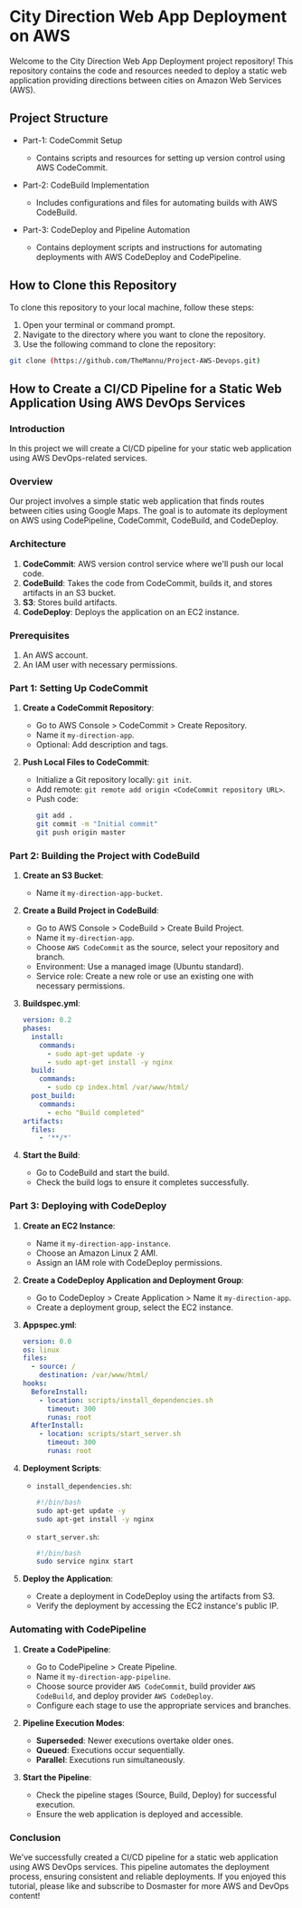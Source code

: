# City Direction Web App Deployment on AWS

Welcome to the City Direction Web App Deployment project repository! This repository contains the code and resources needed to deploy a static web application providing directions between cities on Amazon Web Services (AWS). 

## Project Structure

- Part-1: CodeCommit Setup
  - Contains scripts and resources for setting up version control using AWS CodeCommit.

- Part-2: CodeBuild Implementation
  - Includes configurations and files for automating builds with AWS CodeBuild.

- Part-3: CodeDeploy and Pipeline Automation
  - Contains deployment scripts and instructions for automating deployments with AWS CodeDeploy and CodePipeline.
  
## How to Clone this Repository

To clone this repository to your local machine, follow these steps:

1. Open your terminal or command prompt.
2. Navigate to the directory where you want to clone the repository.
3. Use the following command to clone the repository:

```bash
git clone (https://github.com/TheMannu/Project-AWS-Devops.git)
```


## How to Create a CI/CD Pipeline for a Static Web Application Using AWS DevOps Services

### Introduction

In this project we will create a CI/CD pipeline for your static web application using AWS DevOps-related services.

### Overview
Our project involves a simple static web application that finds routes between cities using Google Maps. The goal is to automate its deployment on AWS using CodePipeline, CodeCommit, CodeBuild, and CodeDeploy.

### Architecture
1. **CodeCommit**: AWS version control service where we'll push our local code.
2. **CodeBuild**: Takes the code from CodeCommit, builds it, and stores artifacts in an S3 bucket.
3. **S3**: Stores build artifacts.
4. **CodeDeploy**: Deploys the application on an EC2 instance.

### Prerequisites
1. An AWS account.
2. An IAM user with necessary permissions.

### Part 1: Setting Up CodeCommit
1. **Create a CodeCommit Repository**:
   - Go to AWS Console > CodeCommit > Create Repository.
   - Name it `my-direction-app`.
   - Optional: Add description and tags.

2. **Push Local Files to CodeCommit**:
   - Initialize a Git repository locally: `git init`.
   - Add remote: `git remote add origin <CodeCommit repository URL>`.
   - Push code: 
     ```bash
     git add .
     git commit -m "Initial commit"
     git push origin master
     ```

### Part 2: Building the Project with CodeBuild
1. **Create an S3 Bucket**:
   - Name it `my-direction-app-bucket`.

2. **Create a Build Project in CodeBuild**:
   - Go to AWS Console > CodeBuild > Create Build Project.
   - Name it `my-direction-app`.
   - Choose `AWS CodeCommit` as the source, select your repository and branch.
   - Environment: Use a managed image (Ubuntu standard).
   - Service role: Create a new role or use an existing one with necessary permissions.

3. **Buildspec.yml**:
   ```yaml
   version: 0.2
   phases:
     install:
       commands:
         - sudo apt-get update -y
         - sudo apt-get install -y nginx
     build:
       commands:
         - sudo cp index.html /var/www/html/
     post_build:
       commands:
         - echo "Build completed"
   artifacts:
     files:
       - '**/*'
   ```

4. **Start the Build**:
   - Go to CodeBuild and start the build.
   - Check the build logs to ensure it completes successfully.

### Part 3: Deploying with CodeDeploy
1. **Create an EC2 Instance**:
   - Name it `my-direction-app-instance`.
   - Choose an Amazon Linux 2 AMI.
   - Assign an IAM role with CodeDeploy permissions.

2. **Create a CodeDeploy Application and Deployment Group**:
   - Go to CodeDeploy > Create Application > Name it `my-direction-app`.
   - Create a deployment group, select the EC2 instance.

3. **Appspec.yml**:
   ```yaml
   version: 0.0
   os: linux
   files:
     - source: /
       destination: /var/www/html/
   hooks:
     BeforeInstall:
       - location: scripts/install_dependencies.sh
         timeout: 300
         runas: root
     AfterInstall:
       - location: scripts/start_server.sh
         timeout: 300
         runas: root
   ```

4. **Deployment Scripts**:
   - `install_dependencies.sh`:
     ```bash
     #!/bin/bash
     sudo apt-get update -y
     sudo apt-get install -y nginx
     ```
   - `start_server.sh`:
     ```bash
     #!/bin/bash
     sudo service nginx start
     ```

5. **Deploy the Application**:
   - Create a deployment in CodeDeploy using the artifacts from S3.
   - Verify the deployment by accessing the EC2 instance's public IP.

### Automating with CodePipeline
1. **Create a CodePipeline**:
   - Go to CodePipeline > Create Pipeline.
   - Name it `my-direction-app-pipeline`.
   - Choose source provider `AWS CodeCommit`, build provider `AWS CodeBuild`, and deploy provider `AWS CodeDeploy`.
   - Configure each stage to use the appropriate services and branches.

2. **Pipeline Execution Modes**:
   - **Superseded**: Newer executions overtake older ones.
   - **Queued**: Executions occur sequentially.
   - **Parallel**: Executions run simultaneously.

3. **Start the Pipeline**:
   - Check the pipeline stages (Source, Build, Deploy) for successful execution.
   - Ensure the web application is deployed and accessible.

### Conclusion

We've successfully created a CI/CD pipeline for a static web application using AWS DevOps services. This pipeline automates the deployment process, ensuring consistent and reliable deployments. If you enjoyed this tutorial, please like and subscribe to Dosmaster for more AWS and DevOps content!
